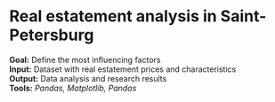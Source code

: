 # Real estatement analysis in Saint-Petersburg

**Goal:** Define the most influencing factors  
**Input:** Dataset with real estatement prices and characteristics  
**Output:** Data analysis and research results  
**Tools:** *Pandas, Matplotlib, Pandas*
